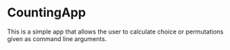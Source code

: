 # CountingApp
This is a simple app that allows the user to calculate choice or permutations given as command line arguments.
